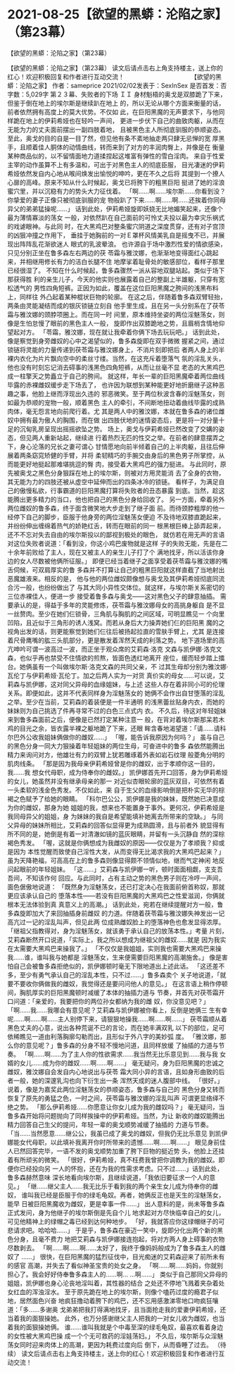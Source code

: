 # 2021-08-25【欲望的黑蟒：沦陷之家】（第23幕）



【欲望的黑蟒：沦陷之家】（第23幕）



【欲望的黑蟒：沦陷之家】（第23幕）
读文后请点击右上角支持楼主，送上你的红心！欢迎积极回复和作者进行互动交流！ 　　　　　　　　　　　【欲望的黑蟒：沦陷之家】
作者：sameprice 2021/02/02发表于：SexInSex 是否首发：否 字数：5,029字
第２３幕、失败者的下场
ＩＩ
身材魁梧的奥戈是双膝跪了下来，但鉴于倒在地上的埃尔斯是继续趴在地上 的，所以无论从哪个方面来衡量的话，前者依然拥有高度上的莫大优势。不仅如 此，在巨阳黑魔的无声要求下，与他同样跪在地上的伊莉希娅也在轻吟一声间， 更进一步伏下自己的曲致肉躯，从而在无能为力的丈夫面前摆出一副四肢着地， 且被黑色主人所彻底驯服的恭顺姿态。
至此，奥戈的目的自是一目了然，但见他有条不紊地抽走两只肆无忌惮的宽 厚黑手，且顺着佳人胴体的动情曲线，转而来到了对方的丰润肉臀上，并像是在 衡量某种商品似的，以不留情面地力道揉捏起这堆富有弹性的雪白淫肉。
来自于性爱主宰的动作虽算不上有多温和，可出于对黑色主人的彻底臣服， 目光凄迷的伊莉希娅依然发自内心地从喉间焕发出愉悦的呻吟，更在不久之后将 其提到一个撩人心扉的高峰。原来不知从什么时候起，奥戈已将胯下的粗黑巨阳 挺进了她的淫浪蜜穴里，并以沉稳有力的势头大力征伐着。
「啊……啊……埃尔斯……你看到没？你挚爱的妻子正像只被彻底驯服的宠 物般趴了下来……啊……啊……还挨着你同母异父的弟弟猛操呢……」
话到此处，伊莉希娅旋即妖娆无比地媚笑起来，还像个最为薄情寡淡的荡女 一般，对依然趴在自己面前的可怜丈夫投以最为幸灾乐祸式的戏谑眼神。与此同 时，在大黑鸡巴对整条蜜穴阴道之深度贯穿，还有对子宫顶的凶狠冲撞之作用下， 垂挂于她胸前的一对Ｅ罩杯风情美乳自是摇曳不已，并展现出阵阵乱花渐欲迷人 眼式的乳波晕浪。
也许源自于场中激烈性爱的情欲感染，只见分别正坐在鲁多森左右两边的茯 苓霜与雅汶娜，也渐渐地变得面红心跳起来，并相继用修长有力的洁白长腿不住 地摩挲着耻骨处的敏感部位，看样子那里已经很湿了。
不知在什么时候起，鲁多森骤然一派从容地双腿站起。类似于场下那获得胜 利的亲生儿子，今天的他实则也展露着自己的整副上半雄躯，只穿有宽松透气的 男性四角短裤。正因为如此，覆盖在这位巨阳黑魔之胯间的浅黑布料上，同样往 外凸起着某种棍状巨物的轮廓。
在这之后，伴随着鲁多森双臂轻抬，两条由灵能凝结而成的银灰锁链立刻自 他手里生成，且在另一头分别系在了茯苓霜与雅汶娜的颈脖项圈上。而在同一时 间里，原本维持坐姿的两位淫魅荡女，则像是生怕怠慢了眼前的黑色主人一般， 旋即作出双膝跪地之势，且眉梢含情地仰望起对方。
「苓霜，雅汶娜，现在就让我牵着你俩下场去玩玩吧。」
话到此处，像是察觉到身旁雌奴的心中之渴望似的，鲁多森旋即在双手微微 握紧之间，通过锁链将灵能的力量传递到茯苓霜与雅汶娜身上，不消片刻即把后 者两人身上的半裸内衣化为片片飘向空中的柔丝寸缕。当然，在这充斥着堕落气 氛的淫乱关头，他也没有时刻忘记消去碍事的浅黑色四角短裤，从而让丝毫不显 老态的大黑鸡巴成一柱擎天之势矗立于自己的胯间。
就这样，年长一辈的巨阳黑魔牵着两位曲线毕露的赤裸雌奴缓步走下场去了， 也许因为联想到某种能更好地折磨继子这种恶趣之事，他脸上继而浮现出久违的 邪恶微笑。至于两位秋波含春的淫魅荡女，则如最为恭顺的宠物一般，顺着黑色 主人的牵引，不间断地扭动着曲线毕露的成熟肉体，毫无怨言地向前爬行着。尤 其是两人中的雅汶娜，本就在鲁多森的诸位雌奴中拥有最为傲人的胸围，而在做 出四肢伏地的迷情姿态后，更是将一对分量十足的沉甸乳房呈现出摇摇欲坠之势。
场上，奥戈与伊莉希娅已然改变了交媾的姿态，但见两人重新站起，继续进 行着热烈无匹的性交之举。在前者的肆意摆弄之下，身心沦落的兄长之妻可谓心 甘情愿地向前半倾着自己的上半肉躯，且往后伸展着两条窈窕矫健的手臂，并将 柔韧精巧的手腕交由身后的黑色男子所掌控，从而能更好地挺起那难堪挑逗的臀 肉，接受着大黑鸡巴的强力挺进。
与此同时，原先被奥戈之黑色分身狠踩在地上的埃尔斯，则被对方用灵能消 去了全身的衣物，其无能为力的四肢还被从虚空中延伸而出的四条冰冷的锁链。 看样子，为满足自己的傲慢私欲，行事霸道的巨阳黑魔打算将失败者的丑态暴露 到底。当然，趁这能腾出更多精力的当口，他也把自己的黑色分身给回收了。
另一方面，牵着另外两位雌奴的鲁多森，终于面含微笑地大步走到了继子面 前。而待颈脖粗厚的他一经停下自己的脚步，臣服于他身旁的两位淫魅荡女便迫 不及待地双膝直跪起来，并纷纷伸出缠绵着热气的娇艳红舌，转而在眼前的同一 根黑根巨棒上舔弄起来，还不不忘对失去自由的埃尔斯投以的鄙视到极处的眼色， 就仿若在用无声的言语对这位失败者说道：「看到没，你这小鸡巴废物就是这样 子的失败无能，先是在二十余年前败给了主人，现在又被主人的亲生儿子打了个 满地找牙，所以活该你身边的女人尽数被他俩所征服。」
即便已经当着继子之面享受着茯苓霜与雅汶娜的嘴舌伺候，可双肩厚实的鲁 多森并不打算让自己的粗黑巨阳就这样直截了当地射出恶魔雄液来。相反的是， 他与他的两位雌奴颇像想与奥戈及其伊莉希娅彻底同流合污一般，也纷纷做出了 与其大同小异性交体位。就这样，与埃尔斯关系密切的三位赤裸佳人，便进一步 接受着鲁多森与奥戈——这对黑色父子的肆意抽插。
需要承认的是，得益于多年的灵能修炼，茯苓霜与雅汶娜母女的高挑身躯自 是不显一丝赘肉。至少在她们仨锁骨，三角肌与胸肌的之间区域，可明显瞧见一 个向里凹陷，且近似于三角形的诱人浅窝。而若从身后大力操弄她们仨的巨阳黑 魔的之视角出发的话，则更能察觉到她们仨往后被扬起拉直的雪肤手臂上，尤其 是连接着尺骨鹰嘴的肱三头肌部分，更是散发着浑然天成的利落之势。
地下道场里的高亢呻吟可谓一波高过一波，而正坐于观众席的艾莉森·洛克 文森与凯伊娜·洛克文森，也似乎再也禁受不住情欲的煎熬，皆面色透红地离开 座位，缓而轻步踏上擂台。她俩虽有一个叫做埃尔斯·洛克文森的共同父亲，不 过其生母却分别为雅汶娜·瓦伦丁与伊莉希娅·瓦伦丁。加之后两人实为一对货 真价实的母女……可以说，艾莉森与凯伊娜，这对同父异母的血缘姐妹，与上述 这些人存在着非同小可的伦理关系。即便如此，这并不代表同样身为淫魅荡女的 她俩不会作出自甘堕落的淫乱之举。至少在当前，艾莉森的着装便是一件半通明 的浅黑蕾丝贴身内衣，而她的妹妹则为自己挑选了件再寻常不过的白色三点式内 衣。
不久后，待这对年轻姐妹来到鲁多森面前之后，便像是已然打定某种注意一 般，在背对着埃尔斯那呆若木鸡的目光之余，皆衣露半裸之躯地跪了下来，还眼 眸含春地渴望道：「请……请科尔巴外公收我姐妹俩做你的雌奴……」
「喔，能告诉我原因为何吗？」
虽与自己的黑色分身一同大力狠操着年轻姐妹的两位生母，可奋进中的鲁多 森依然能腾出精力来询问对方，他雄壮有力的双臂上犹若雕琢着外表如岩石纹理 般菱角分明的肌肉线条。
「那是因为我母亲伊莉希娅曾是你的雌奴，出于孝顺你这一目的，我……我 想女代母职，成为侍奉你的雌奴。」
凯伊娜首先开口回答，身为伊莉希娅的女儿，她虽然并没有继承母亲的那一 对近似杏眼轮廓的蓝灰双目，可依然有着一头柔软的浅金色秀发。不仅如此，来 自于生父的血缘影响倒是把朴实无华的棕褐之色赋予了给她的眼睛。
「科尔巴公公，凯伊娜是我的妹妹，既然她已决意成为你的雌奴，那身为她 姐姐的我，想来也不能置身于事外。更何况，伊莉希娅是我同母异父的姐姐，身 为妹妹的我自是希望能填补她离去所带来的空缺。」
与同父异母的妹妹所相比，艾莉森的回答似显得更为成熟圆滑，且与前者外 貌显得有所不同的是，她倒是有着一对清澈如镜的蓝灰眼睛，并留有一头沉静自 然的深棕褐色秀发。
「喔，这就是你俩想成为我雌奴的原因——仅仅是为了孝顺我？抑或是因为 本性觉醒而致使自己淫性大发，从而变得无比渴求我的大黑鸡巴起来？」
虽为天降艳福，可高高在上的鲁多森则像显得颇不领情似地，继而气定神闲 地反问起眼前的年轻姐妹。
「这……」艾莉森与凯伊娜一听，顿时面面相觑，支支吾吾间，不知该作何 回应。与此同时，占有主动之势的黑色男子则在冷哼一声间，面色倨傲地说道： 「既然身为淫魅荡女，还已打定决心在我面前俯首称奴，那就更应该承认自己的 堕落本性——若没有巨阳黑魔的大黑鸡巴之性爱滋润，你俩就根本无法体验到真 真意义上的高潮。」
话到此处，宛若在继续提醒对方一般，鲁多森旋即加大了来回抽插身前雌奴 的力道。伴随着茯苓霜与雅汶娜失神发出一记高亢过一记的淫乱叫声，但见此两 位成熟雌奴脸上的堕落神色也愈发显得浓厚。
「继祖父指教得对，身为淫魅荡女，就该勇于承认自己的放荡本性。」考量 片刻，艾莉森断然开口说道，「实际上，我之所以想成为继祖父的雌奴……就是 因为我实在太需要大黑鸡巴来操我了。」
「不仅仅是我姐姐，实则我也需要大黑鸡巴来操我……谁，谁叫我与她都是 淫魅荡女，生来便需要巨阳黑魔的高潮施舍。」
像是害怕自己会被鲁多森拒绝似的，凯伊娜顿时毫无下限地道出上述此话。
「这还差不多，至少有勇气承认自己的淫乱本性，只不过……」鲁多森卖个 关子地说道，「就要不要收你俩做我的雌奴，我觉得还是要问问他人的意见。」
在这言语上稍作停顿间，胸肌厚实的巨阳黑魔顿时减缓了本体的抽插力道与 节奏，并首先对茯苓霜开口问道：「亲爱的，我要把你的两位孙女都纳为我的雌 奴，你没意见吧？」
「啊……我……我哪会有意见呢？艾莉森与凯伊娜被你看上，反倒是她俩三 生有幸呢……啊……啊……主人别停下来，请狠狠地操我……啊……啊……」
茯苓霜顺从着黑色丈夫的心意，说出各种荒诞不已的言论，而在她丰满双乳 以下的部位，足可依稀瞧见一道由利落胸廓勾勒而出，且形似于外八字的美妙弧 度。
「雅汶娜，那么你的意见呢？」鲁多森的分身不轻不慢地问道，且同样放缓 了抽插的力道与节奏。
「啊……啊……为了主人你的性欲需求……我当然无比乐意见到……我与我 女婿的女儿……成为你的雌奴……啊……啊……」
毫无疑问，身为巨阳黑魔的忠诚之雌奴，雅汶娜自会发自内心地说出与茯苓 霜大同小异的言语，且如身形曲致的后者一般，她的深邃乳沟也向下衍生出一条 浑然天成的迷人腹部中线。
「很好。」说着，像是为嘉奖此两位淫魅荡女的恭顺姿态，鲁多森与自己的 黑色分身又转而恢复了原先的勇猛之色，一时之间，茯苓霜与雅汶娜的淫乱叫声 可谓更显络绎不绝之势。
「那么伊莉希娅……你愿意让你女儿成为我的雌奴吗？」
毫无疑问，当鲁多森开始将问题抛向了同样挨操中的伊莉希娅。当然，为让 新收的雌奴能腾出精力回答自己生父的提问，年轻一辈的奥戈顺势减缓了抽插的 力道与节奏。
「当……当然愿意……继公公，我虽已成了奥戈的雌奴，但我仍无比乐意见 到凯伊娜能女代母职，以此填补我离开你时所带来的遗憾……啊……啊……」
眼见身前佳人已然回答完毕，一语不发的奥戈顺势加重了胯下巨物的挺近势 头，他脸上还挂着有所顽劣的微笑。
「很好，伊莉希娅，真不枉费我曾把你调教为我的雌奴。即便你已经投向另 一人的怀抱，还在为我的性需求考虑。只不过……」话到此处，鲁多森赫然意味 深长地看向埃尔斯，且继续说道，「我依旧要征求一个人的意见。」
「继……继父主人……我无比乐于看到我的两个亲生女儿成为侍奉你的雌奴， 谁叫我已经是臣服于你的绿毛龟奴。再者，她俩反正也是天生的淫魅荡女，能早 日被巨阳黑魔收为雌奴，更是幸事一件……」
出人意料的是，尚未等鲁多森正式发问，身为他继子的埃尔斯倒是先自个儿 地求起对方尽快临幸自己的女儿，可见他精神上的绿帽之毒已经到达何种地步。
「好，我就答应你这绿帽继子的可悲请求吧。哈哈哈……」
于是乎，鲁多森在豪迈一笑中，旋即分化出两个新的黑色分身，且毫不费力 地把艾莉森与凯伊娜接连抱起，将对方两人身上碍事的衣物尽数剥去。
「啊……啊……啊……太好了，我终于像妈妈般成为了鲁多森主人的雌奴了 ……」
很快，在巨阳黑魔的猛烈征伐中，目光痴迷的艾莉森迎来了前所未有的感官 高潮，并失去了看似神圣宝贵的处女之身。
「啊……啊……妈妈，你就别担心了。我会好好侍奉鲁多森主人的……啊… …啊……」
类似于自己那同父异母的姐姐，凯伊娜也身心沦丧地淫叫着，其性器的结合 之处还不停地飞溅着夹杂着处女红血的浑浊淫水。
至于原先跪在地上的埃尔斯，则像个嗑药过度的瘾君子似地，居然面色兴奋 地疯狂撸动着胯下的鸡巴，还不忘用感激涕零地口吻疯狂嚷道：「多……多谢奥 戈弟弟把我打得满地找牙，且当面抢走我的爱妻伊莉希娅，还当着我的面狠操她。 此外，也万分感谢继父主人把我的一对女儿收为雌奴，也当着我的面狠操她俩。 谁……谁叫我就是个中毒至深的绿毛龟奴，最喜欢看着身边的女性被大黑鸡巴操 成一个个无可救药的淫娃荡妇。」
不久后，埃尔斯与众淫魅荡女同时迎来肉体上的高潮，更因为耗费过度向后 倒下，从而昏睡了过去。
（待续）
读文后请点击右上角支持楼主，送上你的红心！欢迎积极回复和作者进行互动交流！



